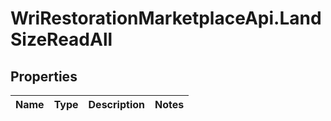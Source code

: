# WriRestorationMarketplaceApi.LandSizeReadAll

## Properties
Name | Type | Description | Notes
------------ | ------------- | ------------- | -------------


